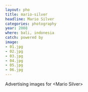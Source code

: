 ```yaml
---
layout: pho
title: mario-silver
headline: Mario Silver
categories: photography
year: 2008
where: bali, indonesia 
catch: powered by
image:
- 01.jpg
- 02.jpg
- 03.jpg
- 04.jpg
- 05.jpg
- 06.jpg
---
```


Advertising images for &lt;Mario Silver&gt;
